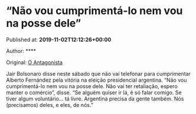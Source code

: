 
# “Não vou cumprimentá-lo nem vou na posse dele”

Published at: **2019-11-02T12:12:26+00:00**

Author: ****

Original: [O Antagonista](https://www.oantagonista.com/brasil/nao-vou-cumprimenta-lo-nem-vou-na-posse-dele/)

Jair Bolsonaro disse neste sábado que não vai telefonar para cumprimentar Alberto Fernández pela vitória na eleição presidencial argentina.
“Não vou cumprimentá-lo nem vou na posse dele. Não vai ter retaliação, espero manter o comércio”, disse.
“Se alguém quiser ir lá, é só falar comigo. Se tiver algum voluntário… tá livre. Argentina precisa da gente também. Nós (precisamos) deles, e eles, de nós.”
